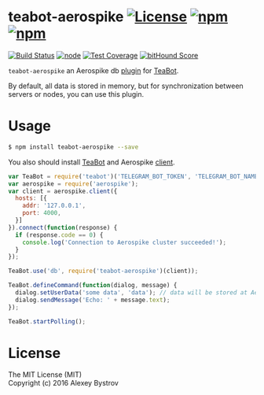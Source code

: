 teabot-aerospike  [![License](https://img.shields.io/github/license/strikeentco/teabot-aerospike.svg)](https://github.com/strikeentco/teabot-aerospike/blob/master/LICENSE) [![npm](https://img.shields.io/npm/v/teabot-aerospike.svg)](https://www.npmjs.com/package/teabot-aerospike) [![npm](https://img.shields.io/badge/teabot-plugin-blue.svg)](https://github.com/strikeentco/teabot/tree/master/docs/PLUGINS.md)
==========
[![Build Status](https://travis-ci.org/strikeentco/teabot-aerospike.svg)](https://travis-ci.org/strikeentco/teabot-aerospike) [![node](https://img.shields.io/node/v/teabot-aerospike.svg)](https://www.npmjs.com/package/teabot-aerospike) [![Test Coverage](https://codeclimate.com/github/strikeentco/teabot-aerospike/badges/coverage.svg)](https://codeclimate.com/github/strikeentco/teabot-aerospike/coverage) [![bitHound Score](https://www.bithound.io/github/strikeentco/teabot-aerospike/badges/score.svg)](https://www.bithound.io/github/strikeentco/teabot-aerospike)

`teabot-aerospike` an Aerospike db [plugin](https://github.com/strikeentco/teabot/tree/master/docs/PLUGINS.md) for [TeaBot](https://github.com/strikeentco/teabot).

By default, all data is stored in memory, but for synchronization between servers or nodes, you can use this plugin.

# Usage

```sh
$ npm install teabot-aerospike --save
```

You also should install [TeaBot](https://github.com/strikeentco/teabot) and Aerospike [client](https://github.com/aerospike/aerospike-client-nodejs).

```js
var TeaBot = require('teabot')('TELEGRAM_BOT_TOKEN', 'TELEGRAM_BOT_NAME');
var aerospike = require('aerospike');
var client = aerospike.client({
  hosts: [{
    addr: '127.0.0.1',
    port: 4000,
  }]
}).connect(function(response) {
  if (response.code == 0) {
    console.log('Connection to Aerospike cluster succeeded!');
  }
});

TeaBot.use('db', require('teabot-aerospike')(client));

TeaBot.defineCommand(function(dialog, message) {
  dialog.setUserData('some data', 'data'); // data will be stored at Aerospike db
  dialog.sendMessage('Echo: ' + message.text);
});

TeaBot.startPolling();
```

# License

The MIT License (MIT)<br/>
Copyright (c) 2016 Alexey Bystrov
